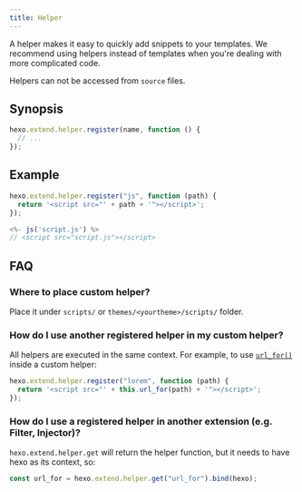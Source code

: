 ```yaml
---
title: Helper
---
```


A helper makes it easy to quickly add snippets to your templates. We recommend using helpers instead of templates when you're dealing with more complicated code.

Helpers can not be accessed from `source` files.

## Synopsis

```js
hexo.extend.helper.register(name, function () {
  // ...
});
```

## Example

```js
hexo.extend.helper.register("js", function (path) {
  return '<script src="' + path + '"></script>';
});
```

```js
<%- js('script.js') %>
// <script src="script.js"></script>
```

## FAQ

### Where to place custom helper?

Place it under `scripts/` or `themes/<yourtheme>/scripts/` folder.

### How do I use another registered helper in my custom helper?

All helpers are executed in the same context. For example, to use [`url_for()`](/docs/helpers#url-for) inside a custom helper:

```js
hexo.extend.helper.register("lorem", function (path) {
  return '<script src="' + this.url_for(path) + '"></script>';
});
```

### How do I use a registered helper in another extension (e.g. Filter, Injector)?

`hexo.extend.helper.get` will return the helper function, but it needs to have hexo as its context, so:

```js
const url_for = hexo.extend.helper.get("url_for").bind(hexo);
```
